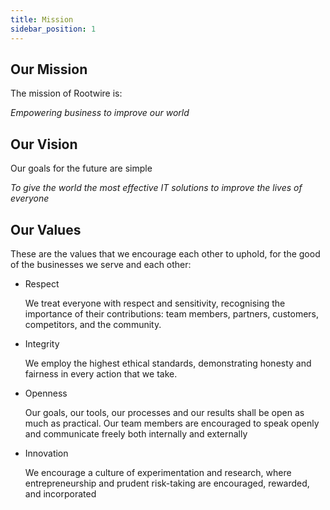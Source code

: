 ```yaml
---
title: Mission
sidebar_position: 1
---
```


## Our Mission

The mission of Rootwire is:

*Empowering business to improve our world*

## Our Vision

Our goals for the future are simple

*To give the world the most effective IT solutions to improve the lives of everyone*

## Our Values

These are the values that we encourage each other to uphold, for the good of the businesses we serve and each other:

- Respect

  We treat everyone with respect and sensitivity, recognising the importance of their contributions: team members, partners, customers, competitors, and the community.

- Integrity

  We employ the highest ethical standards, demonstrating honesty and fairness in every action that we take.

- Openness

  Our goals, our tools, our processes and our results shall be open as much as practical. Our team members are encouraged to speak openly and communicate freely both internally and externally

- Innovation

  We encourage a culture of experimentation and research, where entrepreneurship and prudent risk-taking are encouraged, rewarded, and incorporated
